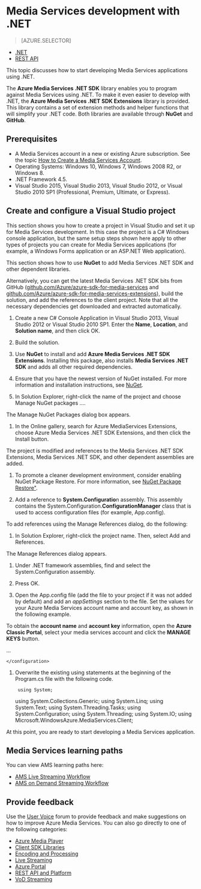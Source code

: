 <properties 
    pageTitle="How to Set Up Computer for Media Services Development with .NET" 
    description="Learn about the prerequisites for Media Services using the Media Services SDK for .NET. Also learn how to create a Visual Studio app." 
    services="media-services" 
    documentationCenter="" 
    authors="juliako" 
    manager="dwrede" 
    editor=""/>

<tags 
    ms.service="media-services" 
    ms.workload="media" 
    ms.tgt_pltfrm="na" 
    ms.devlang="dotnet" 
    ms.topic="article" 
    ms.date="10/05/2015"
    ms.author="juliako"/>

# Media Services development with .NET
> [AZURE.SELECTOR]
- [.NET](../articles/media-services/media-services-dotnet-how-to-use.md)
- [REST API](../articles/media-services/media-services-rest-how-to-use.md)


This topic discusses how to start developing Media Services applications using .NET.

The **Azure Media Services .NET SDK** library enables you to program against Media Services using .NET. To make it even easier to develop with .NET, the **Azure Media Services .NET SDK Extensions** library is provided. This library contains a set of extension methods and helper functions that will simplify your .NET code. Both libraries are available through **NuGet** and **GitHub**.

## Prerequisites
* A Media Services account in a new or existing Azure subscription. See the topic [How to Create a Media Services Account](media-services-create-account.md).
* Operating Systems: Windows 10, Windows 7, Windows 2008 R2, or Windows 8.
* .NET Framework 4.5.
* Visual Studio 2015, Visual Studio 2013, Visual Studio 2012, or Visual Studio 2010 SP1 (Professional, Premium, Ultimate, or Express).

## Create and configure a Visual Studio project
This section shows you how to create a project in Visual Studio and set it up for Media Services development.  In this case the project is a C# Windows console application, but the same setup steps shown here apply to other types of projects you can create for Media Services applications (for example, a Windows Forms application or an ASP.NET Web application).

This section shows how to use **NuGet** to add Media Services .NET SDK and other dependent libraries.

Alternatively, you can get the latest Media Services .NET SDK bits from GitHub ([github.com/Azure/azure-sdk-for-media-services](https://github.com/Azure/azure-sdk-for-media-services) and [github.com/Azure/azure-sdk-for-media-services-extensions](https://github.com/Azure/azure-sdk-for-media-services-extensions)), build the solution, and add the references to the client project. Note that all the necessary dependencies get downloaded and extracted automatically.

1. Create a new C# Console Application in Visual Studio 2013, Visual Studio 2012 or Visual Studio 2010 SP1. Enter the **Name**, **Location**, and **Solution name**, and then click OK.

2. Build the solution.

3. Use **NuGet** to install and add **Azure Media Services .NET SDK Extensions**. Installing this package, also installs **Media Services .NET SDK** and adds all other required dependencies.

4. Ensure that you have the newest version of NuGet installed. For more information and installation instructions, see [NuGet](http://nuget.codeplex.com/).

5. In Solution Explorer, right-click the name of the project and choose Manage NuGet packages ….


The Manage NuGet Packages dialog box appears.

1. In the Online gallery, search for Azure MediaServices Extensions, choose Azure Media Services .NET SDK Extensions, and then click the Install button.

The project is modified and references to the Media Services .NET SDK Extensions,  Media Services .NET SDK, and other dependent assemblies are added.

1. To promote a cleaner development environment, consider enabling NuGet Package Restore. For more information, see [NuGet Package Restore"](http://docs.nuget.org/consume/package-restore).

2. Add a reference to **System.Configuratio**n assembly. This assembly contains the System.Configuration.**ConfigurationManager** class that is used to access configuration files (for example, App.config).


To add references using the Manage References dialog, do the following:

1. In Solution Explorer, right-click the project name. Then, select Add and References.

The Manage References dialog appears.

1. Under .NET framework assemblies, find and select the System.Configuration assembly.
2. Press OK.

1. Open the App.config file (add the file to your project if it was not added by default) and add an *appSettings* section to the file. Set the values for your Azure Media Services account name and account key, as shown in the following example.

To obtain the **account name** and **account key** information, open the **Azure Classic Portal**, select your media services account and click the **MANAGE KEYS** button.

<configuration>
    ...
      <appSettings>
        <add key="MediaServicesAccountName" value="Media-Services-Account-Name" />
        <add key="MediaServicesAccountKey" value="Media-Services-Account-Key" />
      </appSettings>

    </configuration>

1. Overwrite the existing using statements at the beginning of the Program.cs file with the following code.

        using System;
     using System.Collections.Generic;
     using System.Linq;
     using System.Text;
     using System.Threading.Tasks;
     using System.Configuration;
     using System.Threading;
     using System.IO;
     using Microsoft.WindowsAzure.MediaServices.Client;


At this point, you are ready to start developing a Media Services application.    

## Media Services learning paths
You can view AMS learning paths here:

- [AMS Live Streaming Workflow](https://azure.microsoft.com/documentation/learning-paths/media-services-streaming-live/)
- [AMS on Demand Streaming Workflow](https://azure.microsoft.com/documentation/learning-paths/media-services-streaming-on-demand/)

## Provide feedback
Use the [User Voice](http://go.microsoft.com/fwlink/?linkid=698785&clcid=0x409) forum to provide feedback and make suggestions on how to improve Azure Media Services. You can also go directly to one of the following categories: 

- [Azure Media Player](https://feedback.azure.com/forums/169396-media-services/category/109320-azure-media-player/)
- [Client SDK Libraries](https://feedback.azure.com/forums/169396-media-services/category/144435-client-sdks/)
- [Encoding and Processing](https://feedback.azure.com/forums/169396-media-services/category/144411-encoding-and-processing/)
- [Live Streaming](https://feedback.azure.com/forums/169396-media-services/category/144414-live-streaming/)
- [Azure Portal](https://feedback.azure.com/forums/169396-media-services/category/144432-portal/)
- [REST API and Platform](https://feedback.azure.com/forums/169396-media-services/category/144423-rest-api-and-platform/)
- [VoD Streaming](https://feedback.azure.com/forums/169396-media-services/category/144429-vod-streaming/)

